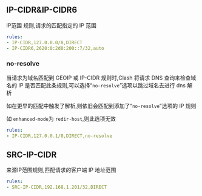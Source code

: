 ## IP-CIDR&IP-CIDR6

IP范围 规则,请求的匹配指定的 IP 范围

```yaml
rules:
- IP-CIDR,127.0.0.0/8,DIRECT
- IP-CIDR6,2620:0:2d0:200::7/32,auto
```

### **no-resolve**

当请求为域名匹配到 GEOIP 或 IP-CIDR 规则时,Clash 将请求 DNS 查询来检查域名的 IP 是否匹配此条规则,可以选择“`no-resolve`”选项以跳过域名去进行 dns 解析

如在更早的匹配中触发了解析,则依旧会匹配到添加了“`no-resolve`”选项的 IP 规则

如 `enhanced-mode`为 `redir-host`,则此选项无效

```yaml
rules:
- IP-CIDR,127.0.0.1/8,DIRECT,no-resolve
```

## SRC-IP-CIDR

来源IP范围规则,匹配请求的客户端 IP 地址范围

```yaml
rules:
- SRC-IP-CIDR,192.168.1.201/32,DIRECT
```

